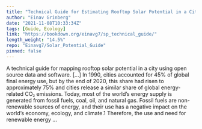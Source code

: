 ```yaml
---
title: "Technical Guide for Estimating Rooftop Solar Potential in a City"
author: "Einav Grinberg"
date: "2021-11-08T10:33:34Z"
tags: [Guide, Ecology]
link: "https://bookdown.org/einavg7/sp_technical_guide/"
length_weight: "14.5%"
repo: "Einavg7/Solar_Potential_Guide"
pinned: false
---
```


A technical guide for mapping rooftop solar potential in a city using open source data and software. [...] In 1990, cities accounted for 45% of global final energy use, but by the end of 2020, this share had risen to approximately 75% and cities release a similar share of global energy-related CO₂ emissions. Today, most of the world’s energy supply is generated from fossil fuels, coal, oil, and natural gas. Fossil fuels are non-renewable sources of energy, and their use has a negative impact on the world’s economy, ecology, and climate.1 Therefore, the use and need for renewable energy ...
